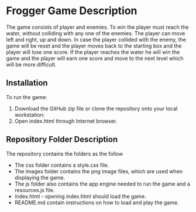 # Frogger Game Description
The game consists of player and enemies. To win the player must reach the water, without colliding with any one of the enemies. The player can move left and right, up and down. In case the player collided with the enemy, the game will be reset and the player moves back to the starting box and the player will lose one score. If the player reaches the water he will win the game and the player will earn one score and move to the next level which will be more difficult.

## Installation
To run the game:
1. Download the GitHub zip file or clone the repository onto your local workstation:
2. Open index.html through Internet browser.

## Repository Folder Description
The repository contains the folders as the follow
* The css folder contains a style.css file.
* The images folder contains the png image files, which are used when displaying the game.
* The js folder also contains the app engine needed to run the game and a resources.js file.
* index.html - opening index.html should load the game.
* README.md  contain instructions on how to load and play the game.

